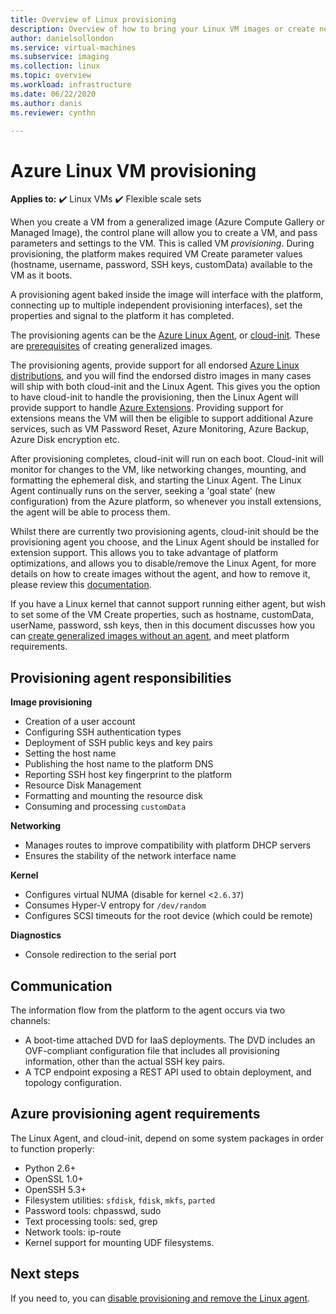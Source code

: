 ```yaml
---
title: Overview of Linux provisioning
description: Overview of how to bring your Linux VM images or create new images to use in Azure.
author: danielsollondon
ms.service: virtual-machines
ms.subservice: imaging
ms.collection: linux
ms.topic: overview
ms.workload: infrastructure
ms.date: 06/22/2020
ms.author: danis
ms.reviewer: cynthn

---
```



# Azure Linux VM provisioning

**Applies to:** :heavy_check_mark: Linux VMs :heavy_check_mark: Flexible scale sets 

When you create a VM from a generalized image (Azure Compute Gallery or Managed Image), the control plane will allow you to create a VM, and pass parameters and settings to the VM. This is called VM *provisioning*. During provisioning, the platform makes required VM Create parameter values (hostname, username, password, SSH keys, customData) available to the VM as it boots. 

A provisioning agent baked inside the image will interface with the platform, connecting up to multiple independent provisioning interfaces), set the properties and signal to the platform it has completed. 

The provisioning agents can be the [Azure Linux Agent](../extensions/agent-linux.md), or [cloud-init](./using-cloud-init.md). These are [prerequisites](create-upload-generic.md) of creating generalized images.

The provisioning agents, provide support for all endorsed [Azure Linux distributions](./endorsed-distros.md), and you will find the endorsed distro images in many cases will ship with both cloud-init and the Linux Agent. This gives you the option to have cloud-init to handle the provisioning, then the Linux Agent will provide support to handle [Azure Extensions](../extensions/features-windows.md). Providing support for extensions means the VM will then be eligible to support additional Azure services, such as VM Password Reset, Azure Monitoring, Azure Backup, Azure Disk encryption etc.

After provisioning completes, cloud-init will run on each boot. Cloud-init will monitor for changes to the VM, like networking changes, mounting, and formatting the ephemeral disk, and starting the Linux Agent. The Linux Agent continually runs on the server, seeking a 'goal state' (new configuration) from the Azure platform, so whenever you install extensions, the agent will be able to process them.

Whilst there are currently two provisioning agents, cloud-init should be the provisioning agent you choose, and the Linux Agent should be installed for extension support. This allows you to take advantage of platform optimizations, and allows you to disable/remove the Linux Agent, for more details on how to create images without the agent, and how to remove it, please review this [documentation](disable-provisioning.md).

If you have a Linux kernel that cannot support running either agent, but wish to set some of the VM Create properties, such as hostname, customData, userName, password, ssh keys, then in this document discusses how you can [create generalized images without an agent](no-agent.md), and meet platform requirements.


## Provisioning agent responsibilities

**Image provisioning**
  
- Creation of a user account
- Configuring SSH authentication types
- Deployment of SSH public keys and key pairs
- Setting the host name
- Publishing the host name to the platform DNS
- Reporting SSH host key fingerprint to the platform
- Resource Disk Management
- Formatting and mounting the resource disk
- Consuming and processing `customData`
 
**Networking**
  
- Manages routes to improve compatibility with platform DHCP servers
- Ensures the stability of the network interface name

**Kernel**
  
- Configures virtual NUMA (disable for kernel <`2.6.37`)
- Consumes Hyper-V entropy for `/dev/random`
- Configures SCSI timeouts for the root device (which could be remote)

**Diagnostics**
  
- Console redirection to the serial port

## Communication
The information flow from the platform to the agent occurs via two channels:

- A boot-time attached DVD for IaaS deployments. The DVD includes an OVF-compliant configuration file that includes all provisioning information, other than the actual SSH key pairs.
- A TCP endpoint exposing a REST API used to obtain deployment, and topology configuration.


## Azure provisioning agent requirements
The Linux Agent, and cloud-init, depend on some system packages in order to function properly:
- Python 2.6+
- OpenSSL 1.0+
- OpenSSH 5.3+
- Filesystem utilities: `sfdisk`, `fdisk`, `mkfs`, `parted`
- Password tools: chpasswd, sudo
- Text processing tools: sed, grep
- Network tools: ip-route
- Kernel support for mounting UDF filesystems.

## Next steps

If you need to, you can [disable provisioning and remove the Linux agent](disable-provisioning.md).
